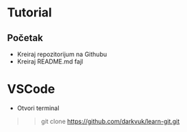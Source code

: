 # Tutorial

## Početak
- Kreiraj repozitorijum na Githubu
- Kreiraj README.md fajl

# VSCode
- Otvori terminal
>> git clone https://github.com/darkvuk/learn-git.git
